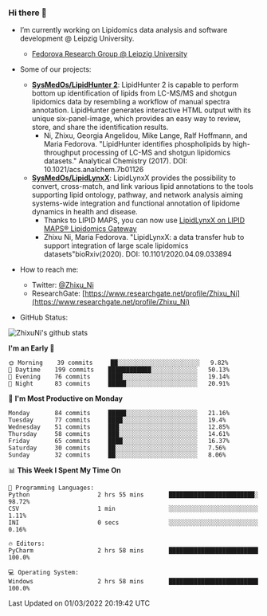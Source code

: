 ### Hi there 👋

- I’m currently working on Lipidomics data analysis and software development @ Leipzig University.
  + [Fedorova Research Group @ Leipzig University](https://home.uni-leipzig.de/fedorova/)
- Some of our projects:
  + **[SysMedOs/LipidHunter 2](https://github.com/SysMedOs/lipidhunter)**: LipidHunter 2 is capable to perform bottom up identification of lipids from LC-MS/MS and shotgun lipidomics data by resembling a workflow of manual spectra annotation. LipidHunter generates interactive HTML output with its unique six-panel-image, which provides an easy way to review, store, and share the identification results. 
    * Ni, Zhixu, Georgia Angelidou, Mike Lange, Ralf Hoffmann, and Maria Fedorova. "LipidHunter identifies phospholipids by high-throughput processing of LC-MS and shotgun lipidomics datasets." Analytical Chemistry (2017). DOI: 10.1021/acs.analchem.7b01126
  + **[SysMedOs/LipidLynxX](https://github.com/SysMedOs/LipidLynxX)**: LipidLynxX provides the possibility to convert, cross-match, and link various lipid annotations to the tools supporting lipid ontology, pathway, and network analysis aiming systems-wide integration and functional annotation of lipidome dynamics in health and disease.
    * Thanks to LIPID MAPS, you can now use [LipidLynxX on LIPID MAPS® Lipidomics Gateway](http://lipidmaps.org/lipidlynxx/)
    * Zhixu Ni, Maria Fedorova. "LipidLynxX: a data transfer hub to support integration of large scale lipidomics datasets"bioRxiv(2020). DOI: 10.1101/2020.04.09.033894
- How to reach me:
  + Twitter: [@Zhixu_Ni](https://twitter.com/Zhixu_Ni)
  + ResearchGate: [https://www.researchgate.net/profile/Zhixu_Ni](https://www.researchgate.net/profile/Zhixu_Ni)

- GitHub Status:

![ZhixuNi's github stats](https://github-readme-stats.vercel.app/api?username=ZhixuNi&show_icons=true&hide=issues)

<!--START_SECTION:waka-->
**I'm an Early 🐤** 

```text
🌞 Morning    39 commits     ██░░░░░░░░░░░░░░░░░░░░░░░   9.82% 
🌆 Daytime    199 commits    ████████████░░░░░░░░░░░░░   50.13% 
🌃 Evening    76 commits     ████░░░░░░░░░░░░░░░░░░░░░   19.14% 
🌙 Night      83 commits     █████░░░░░░░░░░░░░░░░░░░░   20.91%

```
📅 **I'm Most Productive on Monday** 

```text
Monday       84 commits     █████░░░░░░░░░░░░░░░░░░░░   21.16% 
Tuesday      77 commits     ████░░░░░░░░░░░░░░░░░░░░░   19.4% 
Wednesday    51 commits     ███░░░░░░░░░░░░░░░░░░░░░░   12.85% 
Thursday     58 commits     ███░░░░░░░░░░░░░░░░░░░░░░   14.61% 
Friday       65 commits     ████░░░░░░░░░░░░░░░░░░░░░   16.37% 
Saturday     30 commits     ██░░░░░░░░░░░░░░░░░░░░░░░   7.56% 
Sunday       32 commits     ██░░░░░░░░░░░░░░░░░░░░░░░   8.06%

```


📊 **This Week I Spent My Time On** 

```text
💬 Programming Languages: 
Python                   2 hrs 55 mins       ████████████████████████░   98.72% 
CSV                      1 min               ░░░░░░░░░░░░░░░░░░░░░░░░░   1.11% 
INI                      0 secs              ░░░░░░░░░░░░░░░░░░░░░░░░░   0.16%

🔥 Editors: 
PyCharm                  2 hrs 58 mins       █████████████████████████   100.0%

💻 Operating System: 
Windows                  2 hrs 58 mins       █████████████████████████   100.0%

```


 Last Updated on 01/03/2022 20:19:42 UTC
<!--END_SECTION:waka-->
